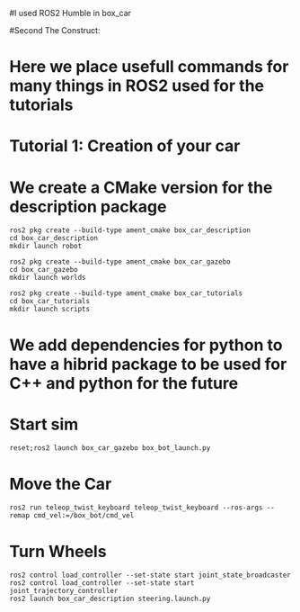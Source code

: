 #I used ROS2 Humble in box_car

#Second The Construct:
  # Here we place usefull commands for many things in ROS2 used for the tutorials
  
  # Tutorial 1: Creation of your car
  # We create a CMake version for the description package
    ros2 pkg create --build-type ament_cmake box_car_description
    cd box_car_description
    mkdir launch robot
  
    ros2 pkg create --build-type ament_cmake box_car_gazebo
    cd box_car_gazebo
    mkdir launch worlds
  
    ros2 pkg create --build-type ament_cmake box_car_tutorials
    cd box_car_tutorials
    mkdir launch scripts
  
  # We add dependencies for python to have a hibrid package to be used for C++ and python for the future
  
  # Start sim
    reset;ros2 launch box_car_gazebo box_bot_launch.py
  # Move the Car
    ros2 run teleop_twist_keyboard teleop_twist_keyboard --ros-args --remap cmd_vel:=/box_bot/cmd_vel
  # Turn Wheels
    ros2 control load_controller --set-state start joint_state_broadcaster
    ros2 control load_controller --set-state start joint_trajectory_controller
    ros2 launch box_car_description steering.launch.py
